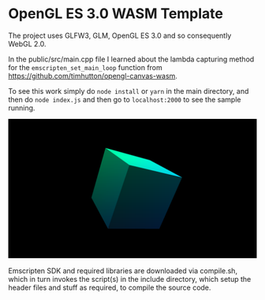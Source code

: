 # OpenGL ES 3.0 WASM Template
The project uses GLFW3, GLM, OpenGL ES 3.0 and so consequently WebGL 2.0.

In the public/src/main.cpp file I learned about the lambda capturing method for the `emscripten_set_main_loop` function from https://github.com/timhutton/opengl-canvas-wasm.

To see this work simply do `node install` or `yarn` in the main directory, and then do `node index.js` and then go to `localhost:2000` to see the sample running.

![alt text](https://github.com/aliabbas299792/openglWASMTemplate/blob/master/screenshot.png?raw=true)

Emscripten SDK and required libraries are downloaded via compile.sh, which in turn invokes the script(s) in the include directory, which setup the header files and stuff as required, to compile the source code.
